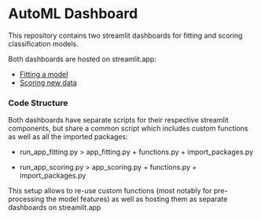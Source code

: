 # AutoML Dashboard

This repository contains two streamlit dashboards for fitting and scoring classification models.

Both dashboards are hosted on streamlit.app:

-   [Fitting a model](https://automl-fitting.streamlit.app/)
-   [Scoring new data](https://automl-scoring.streamlit.app/)

### Code Structure

Both dashboards have separate scripts for their respective streamlit components, but share a common script which includes custom functions as well as all the imported packages:

-   run_app_fitting.py \> app_fitting.py + functions.py + import_packages.py

-   run_app_scoring.py \> app_scoring.py + functions.py + import_packages.py

This setup allows to re-use custom functions (most notably for pre-processing the model features) as well as hosting them as separate dashboards on streamlit.app

